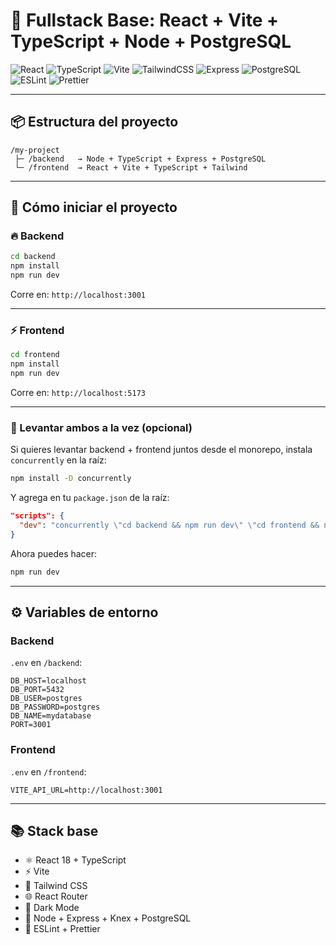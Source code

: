 # 🚀 Fullstack Base: React + Vite + TypeScript + Node + PostgreSQL

![React](https://img.shields.io/badge/React-18.x-61DAFB?style=for-the-badge&logo=react&logoColor=white)
![TypeScript](https://img.shields.io/badge/TypeScript-4.x-3178C6?style=for-the-badge&logo=typescript&logoColor=white)
![Vite](https://img.shields.io/badge/Vite-4.x-646CFF?style=for-the-badge&logo=vite&logoColor=white)
![TailwindCSS](https://img.shields.io/badge/TailwindCSS-3.x-38B2AC?style=for-the-badge&logo=tailwind-css&logoColor=white)
![Express](https://img.shields.io/badge/Express-4.x-000000?style=for-the-badge&logo=express&logoColor=white)
![PostgreSQL](https://img.shields.io/badge/PostgreSQL-15.x-336791?style=for-the-badge&logo=postgresql&logoColor=white)
![ESLint](https://img.shields.io/badge/ESLint-8.x-4B32C3?style=for-the-badge&logo=eslint&logoColor=white)
![Prettier](https://img.shields.io/badge/Prettier-2.x-F7B93E?style=for-the-badge&logo=prettier&logoColor=white)

---

## 📦 Estructura del proyecto

```
/my-project
 ├─ /backend   → Node + TypeScript + Express + PostgreSQL
 └─ /frontend  → React + Vite + TypeScript + Tailwind
```

---

## 🚀 Cómo iniciar el proyecto

### 🔥 Backend
```bash
cd backend
npm install
npm run dev
```
Corre en: `http://localhost:3001`

---

### ⚡ Frontend
```bash
cd frontend
npm install
npm run dev
```
Corre en: `http://localhost:5173`

---

### 🚀 Levantar ambos a la vez (opcional)
Si quieres levantar backend + frontend juntos desde el monorepo, instala `concurrently` en la raíz:

```bash
npm install -D concurrently
```

Y agrega en tu `package.json` de la raíz:

```json
"scripts": {
  "dev": "concurrently \"cd backend && npm run dev\" \"cd frontend && npm run dev\""
}
```

Ahora puedes hacer:

```bash
npm run dev
```

---

## ⚙️ Variables de entorno

### Backend
`.env` en `/backend`:
```
DB_HOST=localhost
DB_PORT=5432
DB_USER=postgres
DB_PASSWORD=postgres
DB_NAME=mydatabase
PORT=3001
```

### Frontend
`.env` en `/frontend`:
```
VITE_API_URL=http://localhost:3001
```

---

## 📚 Stack base

- ⚛️ React 18 + TypeScript
- ⚡ Vite
- 🎨 Tailwind CSS
- 🌐 React Router
- 🌙 Dark Mode
- 🚀 Node + Express + Knex + PostgreSQL
- 🧰 ESLint + Prettier
